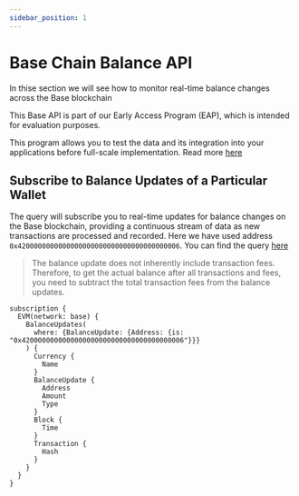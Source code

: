 ```yaml
---
sidebar_position: 1
---
```


# Base Chain Balance API

In thise section we will see how to monitor real-time balance changes across the Base blockchain

This Base API is part of our Early Access Program (EAP), which is intended for evaluation purposes.

This program allows you to test the data and its integration into your applications before full-scale implementation. Read more [here](https://docs.bitquery.io/docs/graphql/dataset/EAP/)

<head>
<meta name="title" content="How to get Base Balance Updates of an address"/>
<meta name="description" content="Learn how to get real time balance & balance updates of a Base address using Bitquery's Base Balance Updates API."/>
<meta name="keywords" content="balance api, balance updates api, balance updates python api, Base Balance python api, NFT balance api, Balance scan api, Balance api docs, Base Balance crypto api, balance blockchain api,Base network api, Base web3 api"/>
<meta name="robots" content="index, follow"/>
<meta http-equiv="Content-Type" content="text/html; charset=utf-8"/>
<meta name="language" content="English"/>

<!-- Open Graph / Facebook -->

<meta property="og:type" content="website" />
<meta
  property="og:title"
  content="How to get Base Balance & Balance Updates of an address"
/>
<meta
  property="og:description"
  content="Learn how to get historical & real time balance & balance updates of a Base address using Bitquery's Base Balance Updates API."
/>

<!-- Twitter -->

<meta property="twitter:card" content="summary_large_image" />
<meta property="twitter:title" content="How to get Base Balance Updates of an address" />
<meta property="twitter:description" content="Learn how to get real time balance & balance updates of a Base address using Bitquery's Base Balance Updates API." />
</head>

## Subscribe to Balance Updates of a Particular Wallet

The query will subscribe you to real-time updates for balance changes on the Base blockchain, providing a continuous stream of data as new transactions are processed and recorded. Here we have used address `0x4200000000000000000000000000000000000006`. You can find the query [here](https://ide.bitquery.io/Get-real-time-balance-updates_1#)


>The balance update does not inherently include transaction fees. Therefore, to get the actual balance after all transactions and fees, you need to subtract the total transaction fees from the balance updates.


```
subscription {
  EVM(network: base) {
    BalanceUpdates(
      where: {BalanceUpdate: {Address: {is: "0x4200000000000000000000000000000000000006"}}}
    ) {
      Currency {
        Name
      }
      BalanceUpdate {
        Address
        Amount
        Type
      }
      Block {
        Time
      }
      Transaction {
        Hash
      }
    }
  }
}

```
